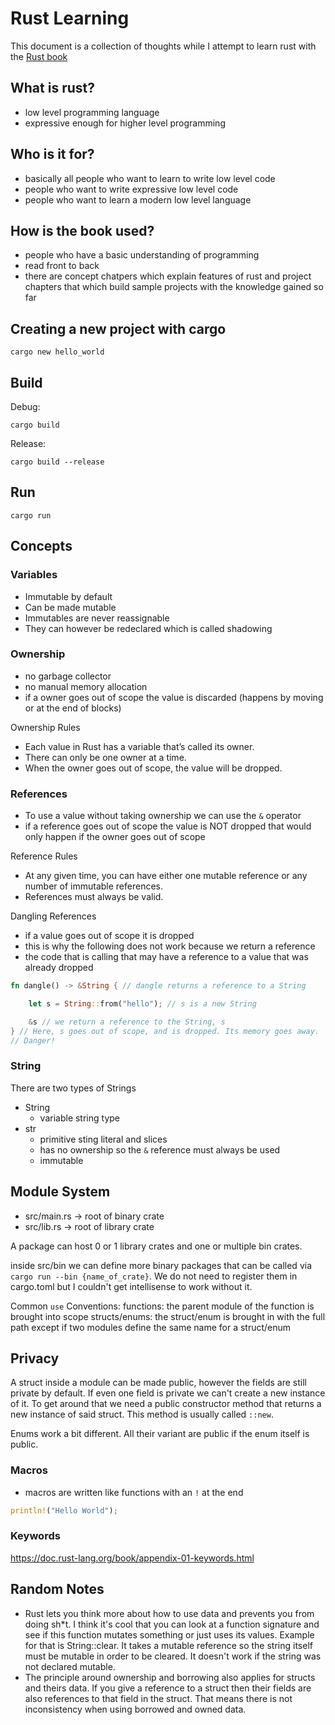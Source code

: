 # Rust Learning

This document is a collection of thoughts while I attempt to learn rust with the [Rust book][1]

## What is rust?

- low level programming language
- expressive enough for higher level programming

## Who is it for?

- basically all people who want to learn to write low level code
- people who want to write expressive low level code
- people who want to learn a modern low level language

## How is the book used?

- people who have a basic understanding of programming
- read front to back
- there are concept chatpers which explain features of rust and project chapters that which build sample projects with the knowledge gained so far

## Creating a new project with cargo

```shell
cargo new hello_world
```

## Build

Debug:

```shell
cargo build
```

Release:

```shell
cargo build --release
```

## Run

```shell
cargo run
```

## Concepts

### Variables

- Immutable by default
- Can be made mutable
- Immutables are never reassignable
- They can however be redeclared which is called shadowing

### Ownership

- no garbage collector
- no manual memory allocation
- if a owner goes out of scope the value is discarded (happens by moving or at the end of blocks)

Ownership Rules

- Each value in Rust has a variable that’s called its owner.
- There can only be one owner at a time.
- When the owner goes out of scope, the value will be dropped.

### References

- To use a value without taking ownership we can use the `&` operator
- if a reference goes out of scope the value is NOT dropped that would only happen if the owner goes out of scope

Reference Rules

- At any given time, you can have either one mutable reference or any number of immutable references.
- References must always be valid.

Dangling References

- if a value goes out of scope it is dropped
- this is why the following does not work because we return a reference
- the code that is calling that may have a reference to a value that was already dropped

```rust
fn dangle() -> &String { // dangle returns a reference to a String

    let s = String::from("hello"); // s is a new String

    &s // we return a reference to the String, s
} // Here, s goes out of scope, and is dropped. Its memory goes away.
// Danger!
```

### String

There are two types of Strings

- String
  - variable string type
- str
  - primitive sting literal and slices
  - has no ownership so the `&` reference must always be used
  - immutable

## Module System

- src/main.rs -> root of binary crate
- src/lib.rs -> root of library crate

A package can host 0 or 1 library crates and one or multiple bin crates.

inside src/bin we can define more binary packages that can be called via
`cargo run --bin {name_of_crate}`. We do not need to register them in
cargo.toml but I couldn't get intellisense to work without it.

Common `use` Conventions:
functions: the parent module of the function is brought into scope
structs/enums: the struct/enum is brought in with the full path except if two modules define the same name for a struct/enum
## Privacy

A struct inside a module can be made public, however the fields are
still private by default. If even one field is private we can't create
a new instance of it. To get around that we need a public constructor
method that returns a new instance of said struct. This method is 
usually called `::new`.

Enums work a bit different. All their variant are public if the enum
itself is public.

### Macros

- macros are written like functions with an `!` at the end

```rust
println!("Hello World");
```

### Keywords

<https://doc.rust-lang.org/book/appendix-01-keywords.html>

## Random Notes

- Rust lets you think more about how to use data and prevents you from doing sh*t. I think it's cool that you can look at a function signature and see if this function mutates something or just uses its values. Example for that is String::clear. It takes a mutable reference so the string itself must be mutable in order to be cleared. It doesn't work if the string was not declared mutable.
- The principle around ownership and borrowing also applies for structs and theirs data. If you give a reference to a struct then their fields are also references to that field in the struct. That means there is not inconsistency when using borrowed and owned data.

[1]: https://doc.rust-lang.org/book/
